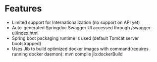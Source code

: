 # Features
* Limited support for Internationalization (no support on API yet)
* Auto-generated Springdoc Swagger UI accessed through /swagger-ui/index.html
* Spring boot packaging runtime is used (default Tomcat server bootstrapped)
* Uses Jib to build optimized docker images with command(requires running docker daemon): mvn compile jib:dockerBuild
